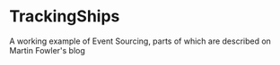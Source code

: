 # TrackingShips
A working example of Event Sourcing, parts of which are described on Martin Fowler's blog
